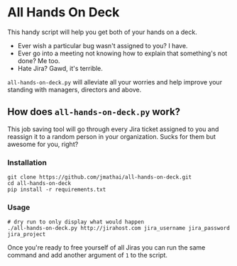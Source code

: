 # All Hands On Deck

This handy script will help you get both of your hands on a deck.

* Ever wish a particular bug wasn't assigned to you? I have.
* Ever go into a meeting not knowing how to explain that something's not done? Me too.
* Hate Jira? Gawd, it's terrible.

`all-hands-on-deck.py` will alleviate all your worries and help improve your standing with managers, directors and above.

## How does `all-hands-on-deck.py` work?

This job saving tool will go through every Jira ticket assigned to you and reassign it to a random person in your organization. Sucks for them but awesome for you, right?

### Installation
```
git clone https://github.com/jmathai/all-hands-on-deck.git
cd all-hands-on-deck
pip install -r requirements.txt
```

### Usage
```
# dry run to only display what would happen
./all-hands-on-deck.py http://jirahost.com jira_username jira_password jira_project
```

Once you're ready to free yourself of all Jiras you can run the same command and add another argument of `1` to the script.
